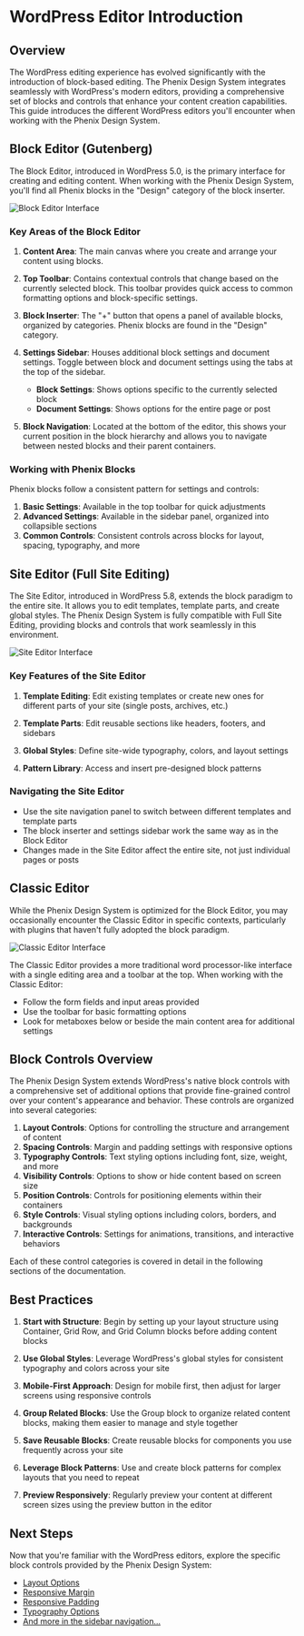 # WordPress Editor Introduction

## Overview

The WordPress editing experience has evolved significantly with the introduction of block-based editing. The Phenix Design System integrates seamlessly with WordPress's modern editors, providing a comprehensive set of blocks and controls that enhance your content creation capabilities. This guide introduces the different WordPress editors you'll encounter when working with the Phenix Design System.

## Block Editor (Gutenberg)

The Block Editor, introduced in WordPress 5.0, is the primary interface for creating and editing content. When working with the Phenix Design System, you'll find all Phenix blocks in the "Design" category of the block inserter.

![Block Editor Interface](../../../assets/images/wordpress/block-editor.png)

### Key Areas of the Block Editor

1. **Content Area**: The main canvas where you create and arrange your content using blocks.

2. **Top Toolbar**: Contains contextual controls that change based on the currently selected block. This toolbar provides quick access to common formatting options and block-specific settings.

3. **Block Inserter**: The "+" button that opens a panel of available blocks, organized by categories. Phenix blocks are found in the "Design" category.

4. **Settings Sidebar**: Houses additional block settings and document settings. Toggle between block and document settings using the tabs at the top of the sidebar.
   - **Block Settings**: Shows options specific to the currently selected block
   - **Document Settings**: Shows options for the entire page or post

5. **Block Navigation**: Located at the bottom of the editor, this shows your current position in the block hierarchy and allows you to navigate between nested blocks and their parent containers.

### Working with Phenix Blocks

Phenix blocks follow a consistent pattern for settings and controls:

1. **Basic Settings**: Available in the top toolbar for quick adjustments
2. **Advanced Settings**: Available in the sidebar panel, organized into collapsible sections
3. **Common Controls**: Consistent controls across blocks for layout, spacing, typography, and more

## Site Editor (Full Site Editing)

The Site Editor, introduced in WordPress 5.8, extends the block paradigm to the entire site. It allows you to edit templates, template parts, and create global styles. The Phenix Design System is fully compatible with Full Site Editing, providing blocks and controls that work seamlessly in this environment.

![Site Editor Interface](../../../assets/images/wordpress/site-editor.png)

### Key Features of the Site Editor

1. **Template Editing**: Edit existing templates or create new ones for different parts of your site (single posts, archives, etc.)

2. **Template Parts**: Edit reusable sections like headers, footers, and sidebars

3. **Global Styles**: Define site-wide typography, colors, and layout settings

4. **Pattern Library**: Access and insert pre-designed block patterns

### Navigating the Site Editor

- Use the site navigation panel to switch between different templates and template parts
- The block inserter and settings sidebar work the same way as in the Block Editor
- Changes made in the Site Editor affect the entire site, not just individual pages or posts

## Classic Editor

While the Phenix Design System is optimized for the Block Editor, you may occasionally encounter the Classic Editor in specific contexts, particularly with plugins that haven't fully adopted the block paradigm.

![Classic Editor Interface](../../../assets/images/wordpress/classic-editor.png)

The Classic Editor provides a more traditional word processor-like interface with a single editing area and a toolbar at the top. When working with the Classic Editor:

- Follow the form fields and input areas provided
- Use the toolbar for basic formatting options
- Look for metaboxes below or beside the main content area for additional settings

## Block Controls Overview

The Phenix Design System extends WordPress's native block controls with a comprehensive set of additional options that provide fine-grained control over your content's appearance and behavior. These controls are organized into several categories:

1. **Layout Controls**: Options for controlling the structure and arrangement of content
2. **Spacing Controls**: Margin and padding settings with responsive options
3. **Typography Controls**: Text styling options including font, size, weight, and more
4. **Visibility Controls**: Options to show or hide content based on screen size
5. **Position Controls**: Controls for positioning elements within their containers
6. **Style Controls**: Visual styling options including colors, borders, and backgrounds
7. **Interactive Controls**: Settings for animations, transitions, and interactive behaviors

Each of these control categories is covered in detail in the following sections of the documentation.

## Best Practices

1. **Start with Structure**: Begin by setting up your layout structure using Container, Grid Row, and Grid Column blocks before adding content blocks

2. **Use Global Styles**: Leverage WordPress's global styles for consistent typography and colors across your site

3. **Mobile-First Approach**: Design for mobile first, then adjust for larger screens using responsive controls

4. **Group Related Blocks**: Use the Group block to organize related content blocks, making them easier to manage and style together

5. **Save Reusable Blocks**: Create reusable blocks for components you use frequently across your site

6. **Leverage Block Patterns**: Use and create block patterns for complex layouts that you need to repeat

7. **Preview Responsively**: Regularly preview your content at different screen sizes using the preview button in the editor

## Next Steps

Now that you're familiar with the WordPress editors, explore the specific block controls provided by the Phenix Design System:

- [Layout Options](./layout-options.md)
- [Responsive Margin](./responsive-margin.md)
- [Responsive Padding](./responsive-padding.md)
- [Typography Options](./typography-options.md)
- [And more in the sidebar navigation...](./responsive-display.md)
